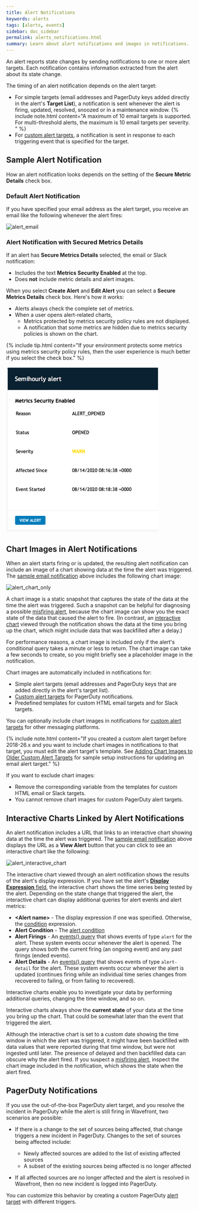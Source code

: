 ```yaml
---
title: Alert Notifications
keywords: alerts
tags: [alerts, events]
sidebar: doc_sidebar
permalink: alerts_notifications.html
summary: Learn about alert notifications and images in notifications.
---
```


An alert reports state changes by sending notifications to one or more alert targets. Each notification contains information extracted from the alert about its state change.

The timing of an alert notification depends on the alert target:

* For simple targets (email addresses and PagerDuty keys added directly in the alert's **Target List**), a notification is sent whenever the alert is firing, updated, resolved, snoozed or in a maintenance window.
  {% include note.html content="A maximum of 10 email targets is supported. For  multi-threshold alerts, the maximum is 10 email targets per severity. " %}
* For [custom alert targets](webhooks_alert_notification.html), a notification is sent in response to each triggering event that is specified for the target.


## Sample Alert Notification

How an alert notification looks depends on the setting of the **Secure Metric Details** check box.

### Default Alert Notification

If you have specified your email address as the alert target, you receive an email like the following whenever the alert fires:

![alert_email](images/alert_email.png)

### Alert Notification with Secured Metrics Details

If an alert has **Secure Metrics Details** selected, the email or Slack notification:

* Includes the text **Metrics Security Enabled** at the top.
* Does **not** include metric details and alert images.

When you select **Create Alert** and **Edit Alert** you can select a **Secure Metrics Details** check box. Here's how it works:

* Alerts always check the complete set of metrics.
* When a user opens alert-related charts,
  - Metrics protected by metrics security policy rules are not displayed.
  - A notification that some metrics are hidden due to metrics security policies is shown on the chart.

{% include tip.html content="If your environment protects some metrics using metrics security policy rules, then the user experience is much better if you select the check box." %}

![alert email screenshot without metrics image](images/alert_email_protected.png)


## Chart Images in Alert Notifications

When an alert starts firing or is updated, the resulting alert notification can include an image of a chart showing data at the time the alert was triggered. The [sample email notification](#sample-alert-notification) above includes the following chart image:

![alert_chart_only](images/alert_chart_only.png)

A chart image is a static snapshot that captures the state of the data at the time the alert was triggered. Such a snapshot can be helpful for diagnosing a possible [misfiring alert](alerts_states_lifecycle.html#did-my-alert-misfire), because the chart image can show you the exact state of the data that caused the alert to fire. (In contrast, an [interactive chart](#interactive-charts-linked-by-alert-notifications) viewed through the notification shows the data at the time you bring up the chart, which might include data that was backfilled after a delay.)

For performance reasons, a chart image is included only if the alert's conditional query takes a minute or less to return. The chart image can take a few seconds to create, so you might briefly see a placeholder image in the notification.

Chart images are automatically included in notifications for:
* Simple alert targets (email addresses and PagerDuty keys that are added directly in the alert's target list).
* [Custom alert targets](webhooks_alert_notification.html) for PagerDuty notifications.
* Predefined templates for custom HTML email targets and for Slack targets.

You can optionally include chart images in notifications for [custom alert targets](webhooks_alert_notification.html) for other messaging platforms.

{% include note.html content="If you created a custom alert target before 2018-26.x and you want to include chart images in notifications to that target, you must edit the alert target's template.  See [Adding Chart Images to Older Custom Alert Targets](alert_target_customizing.html#adding-chart-images-to-older-custom-alert-targets) for sample setup instructions for updating an email alert target." %}

If you want to exclude chart images:
* Remove the corresponding variable from the templates for custom HTML email or Slack targets.
*  You cannot remove chart images for custom PagerDuty alert targets.

## Interactive Charts Linked by Alert Notifications

An alert notification includes a URL that links to an interactive chart showing data at the time the alert was triggered. The [sample email notification](#sample-alert-notification) above displays the URL as a **View Alert** button that you can click to see an interactive chart like the following:

![alert_interactive_chart](images/alert_interactive_chart.png)

The interactive chart viewed through an alert notification shows the results of the alert's display expression. If you have set the alert's [**Display Expression** field](#alert-properties), the interactive chart shows the time series being tested by the alert. Depending on the state change that triggered the alert, the interactive chart can display additional queries for alert events and alert metrics:

* **&lt;Alert name&gt;** - The display expression if one was specified. Otherwise, the [condition](alerts.html#alert-properties) expression.
* **Alert Condition** - The [alert condition](alerts.html#alert-condition)
* **Alert Firings** - An [events() query](events_queries.html) that shows events of type `alert` for the alert. These system events occur whenever the alert is opened. The query shows both the current firing (an ongoing event) and any past firings (ended events).
* **Alert Details** - An [events() query](events_queries.html) that shows events of type `alert-detail` for the alert. These system events occur whenever the alert is updated (continues firing while an individual time series changes from recovered to failing, or from failing to recovered).

Interactive charts enable you to investigate your data by performing additional queries, changing the time window, and so on.

Interactive charts always show the **current state** of your data at the time you bring up the chart. That could be somewhat later than the event that triggered the alert.

Although the interactive chart is set to a custom date showing the time window in which the alert was triggered, it might have been backfilled with data values that were reported during that time window, but were not ingested until later. The presence of delayed and then backfilled data can obscure why the alert fired. If you suspect a [misfiring alert](alerts_states_lifecycle.html#did-my-alert-misfire), inspect the chart image included in the notification, which shows the state when the alert fired.

## PagerDuty Notifications

If you use the out-of-the-box PagerDuty alert target, and you resolve the incident in PagerDuty while the alert is still firing in Wavefront, two scenarios are possible:

- If there is a change to the set of sources being affected, that change triggers a new incident in PagerDuty. Changes to the set of sources being affected include:

  - Newly affected sources are added to the list of existing affected sources
  - A subset of the existing sources being affected is no longer affected

- If all affected sources are no longer affected and the alert is resolved in Wavefront, then no new incident is logged into PagerDuty.

You can customize this behavior by creating a custom PagerDuty [alert target](webhooks_alert_notification.html) with different triggers.
